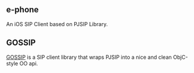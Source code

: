 ## e-phone
An iOS SIP Client based on PJSIP Library.

## GOSSIP

[GOSSIP](https://github.com/Zeoh/gossip) is a SIP client library that wraps PJSIP into a nice and clean ObjC-style OO api.

